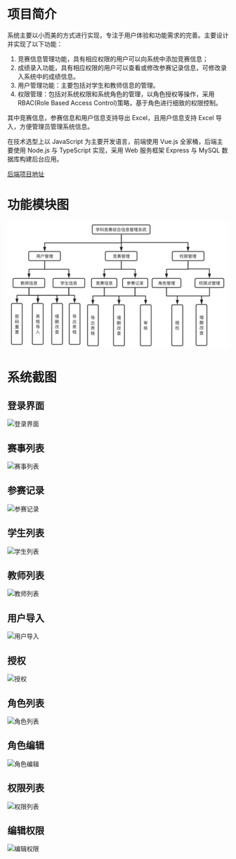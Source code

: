 # 项目简介

系统主要以小而美的方式进行实现，专注于用户体验和功能需求的完善。主要设计并实现了以下功能：

1. 竞赛信息管理功能，具有相应权限的用户可以向系统中添加竞赛信息；
2. 成绩录入功能，具有相应权限的用户可以查看或修改参赛记录信息，可修改录入系统中的成绩信息。
3. 用户管理功能：主要包括对学生和教师信息的管理。
4. 权限管理：包括对系统权限和系统角色的管理，以角色授权等操作，采用 RBAC(Role Based Access Control)策略，基于角色进行细致的权限控制。

其中竞赛信息，参赛信息和用户信息支持导出 Excel，且用户信息支持 Excel 导入，方便管理员管理系统信息。

在技术选型上以 JavaScript 为主要开发语言，前端使用 Vue.js 全家桶，后端主要使用 Node.js 与 TypeScript 实现，采用 Web 服务框架 Express 与 MySQL 数据库构建后台应用。

[后端项目地址](https://github.com/1446445040/competition-server)

# 功能模块图

![架构图](./files/架构图.png)

# 系统截图

## 登录界面

![登录界面](./files/登录界面.png)

## 赛事列表

![赛事列表](./files/赛事列表.png)

## 参赛记录

![参赛记录](./files/参赛记录.png)

## 学生列表

![学生列表](./files/学生列表.png)

## 教师列表

![教师列表](./files/教师列表.png)

## 用户导入

![用户导入](./files/用户导入.png)

## 授权

![授权](./files/授权.png)

## 角色列表

![角色列表](./files/角色列表.png)

## 角色编辑

![角色编辑](./files/角色编辑.png)

## 权限列表

![权限列表](./files/权限列表.png)

## 编辑权限

![编辑权限](./files/编辑权限.png)
